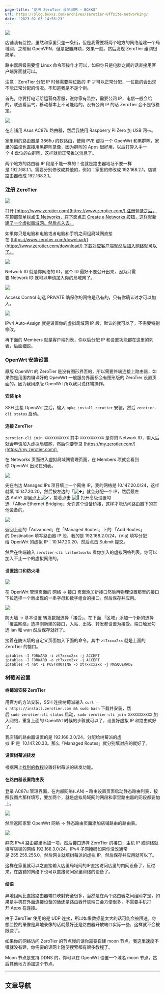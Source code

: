 ```yaml
---
page-title: "使用 ZeroTier 异地组网 – BOXKS"
url: https://blog.boxks.com/archives/zerotier-0ffsite-networking/
date: "2023-02-03 14:56:23"
---
```

![](https://blog.boxks.com/wp-content/uploads/2020/01/zerotier-0ffsite-networking-2020-01-16.png)

店铺装有监控，虽然和家里只差一条街，但是我需要将两个地方的网络组建一个局域网，之前用 OpenVPN，但是配置麻烦，效果一般。然后发现 ZeroTier 组网很简单。

路由器层级需要懂 Linux 命令项操作才可以，如果你只是电脑之间的话直接用客户端界面就可以。

注意：ZeroTier 分配 IP 时候需要两位数的 IP 才可以正常分配，一位数的会出现不能正常分配的情况。不知道我是不是个例。

首先，你要打电话给运营商客服，说你家有监控，需要公网 IP，电信一般会给的，联通看运气，移动基本上不可能给的。没有公网 IP 的话 ZeroTier 会不是很稳定。

![](https://blog.boxks.com/wp-content/uploads/2020/01/%E7%BD%91%E7%BB%9C%E5%9B%BE-g.png)

在店铺用 Asus AC87u 路由器，然后我使用 Raspberry Pi Zero 加 USB 网卡。

家里用的路由器是 3865u 的软路由，使用 PVE 虚拟一个 OpenWrt 和黑群晖，家里的监控也直接用黑群晖录像，因为群晖的 Apps 很好用，以后打算入手一个 4 盘位的白群晖，这样就能正常推送消息了。

两个地方的路由器 IP 段是不能一样的！也就是路由器地址不要一样是 192.168.1.1，需要分别修改成其他的，例如：家里的修改成 192.168.2.1，店铺路由器改成 192.168.3.1。

### 注册 ZeroTier

![](https://blog.boxks.com/wp-content/uploads/2020/01/Snipaste_2020-01-16_00-31-50-1024x726.png)

打开 [https://www.zerotier.com](https://www.zerotier.com/) 注册登录之后，在顶部菜单栏点击 Networks，在下面点击 Create a Networks 按钮，这样就新建了一个虚拟局域网。然后点入去。

如果你只是电脑和电脑或者电脑和手机之间组局域网直接在 [https://www.zerotier.com/download/](https://www.zerotier.com/download/) 下载对应客户端就然后加入网络就可以了。

![](https://blog.boxks.com/wp-content/uploads/2020/01/Snipaste_2020-01-16_00-32-38-1024x726.png)

Network ID 就是你网络的 ID，这个 ID 最好不要公开出来，因为只需要 Network ID 就可以申请加入你的局域网了。

![](https://blog.boxks.com/wp-content/uploads/2020/01/Snipaste_2020-01-16_00-32-38-1-1024x726.png)

Access Control 勾选 PRIVATE 确保你的网络是私有的，只有你确认过才可以加入。

![](https://blog.boxks.com/wp-content/uploads/2020/01/Snipaste_2020-01-16_00-32-49-1024x726.png)

IPv4 Auto-Assign 就是设置你的虚拟局域网 IP 段，默认的就可以了，不需要特别修改。

再下面的 Members 就是客户端列表，你以后分配 IP 和设置功能都在这里的列表，后面细说。

### OpenWrt 安装设置

原版 OpenWrt 的 ZeroTier 是没有图形界面的，所以需要终端连接上路由器，如果你是用国内编译好的 OpenWrt 一般服务界面都会有图形版的 ZeroTier 设置页面的。因为我用原版 OpenWrt 所以我只说终端操作。

#### 安装 ipk

SSH 连接 OpenWrt 之后，输入 `opkg install zerotier` 安装，然后 `zerotier-cli status` 启动。

#### 连接 ZeroTier

`zerotier-cli join XXXXXXXXXXX` 其中 `XXXXXXXXXXX` 是你的 Network ID，输入后就会申请加入虚拟局域网，然后你要登录 [https://my.zerotier.com/](https://my.zerotier.com/) 

在 Networks 页面进入虚拟局域网管理页面，在 Members 项就会看到你 OpenWrt 出现在列表。

![](https://blog.boxks.com/wp-content/uploads/2020/01/Snipaste_2020-01-16_00-33-09-1024x726.png)

先在右边 Managed IPs 项目填上一个网络 IP，我的网络是 10.147.20.0/24，这样就填 10.147.20.20，然后按左边的「![➕](https://s.w.org/images/core/emoji/14.0.0/svg/2795.svg)」就会分配一个 IP，然后最左边 Auth? 那里点上![✔](https://s.w.org/images/core/emoji/14.0.0/svg/2714.svg)，接着点击 ![🔧](https://s.w.org/images/core/emoji/14.0.0/svg/1f527.svg) 打开高级设置勾选 「Allow Ethernet Bridging」允许这个设备桥接，这样才能访问路由器下的其他设备的。

![](https://blog.boxks.com/wp-content/uploads/2020/01/Snipaste_2020-01-16_00-32-49.png)

返回上面的「Advanced」在「Managed Routes」下的 「Add Routes」的 Destination 填写路由器 IP 段，我的是 192.168.2.0/24，(Via) 填写分配给 OpenWrt 的虚拟 IP：10.147.20.20，然后点击 Submit 提交。

然后在终端输入 `zerotier-cli listnetworks` 看你加入的虚拟网络列表，你可以加入不止一个的虚拟网络的。

#### 设置接口和防火墙

![](https://blog.boxks.com/wp-content/uploads/2020/01/Snipaste_2020-01-16_01-12-48-1024x726.png)

在 OpenWrt 管理页面的 网络 -> 接口 页面添加新接口然后再物理设置那里的接口下拉选择一个新出现的一串字母和数字组合的接口。然后保存并应用。

![](https://blog.boxks.com/wp-content/uploads/2020/01/Snipaste_2020-01-16_01-15-34-1024x726.png)

防火墙 -> 基本设置 转发数据选择「接受」，在下面 「区域」添加一个新的选择「覆盖网络」选择刚新建的接口，入站、出站、转发都设置为接受。端口触发勾选 lan 和 wan 然后保存就好了。

接着在防火墙的自定义页面加入下面的命令，其中 `zt7xxxx2xx` 就是上面的 ZeroTier 的接口。

```
iptables -I FORWARD -i zt7xxxx2xx -j ACCEPT
iptables -I FORWARD -o zt7xxxx2xx -j ACCEPT
iptables -t nat -I POSTROUTING -o zt7xxxx2xx -j MASQUERADE
```

### 树莓派设置

#### 树莓派安装 ZeroTier

用官方的方法安装，SSH 连接树莓派输入 `curl -s https://install.zerotier.com && sudo bash` 下载并安装，然后 `sudo zerotier-cli status` 启动，`sudo zerotier-cli join XXXXXXXXXXX` 加入网络，重复上面的 OpenWrt 时候的步骤就可以了，设置好虚拟 IP 和路由就好了。

我店铺的路由器设置的是 192.168.3.0/24，分配给树莓派的虚拟 IP 是  10.147.20.33。那么「Managed Routes」就分别填对应的就好了。

#### 设置树莓派转发

根据网上[找到的教程](https://github.com/aturl/awesome-anti-gfw/blob/master/ZeroTier/ZeroTier's_VPN.md)设置好树莓派的转发功能。

#### 在路由器设置路由表

登录 AC87u 管理界面，在内部网络(LAN) – 路由设置页面启动静态路由列表，按照我图片那样填写，要加两个，就是虚拟局域网的网段和家里路由器的网段都要加上。

![](https://blog.boxks.com/wp-content/uploads/2020/01/Snipaste_2020-01-16_01-24-11-1024x726.png)

然后返回家里 OpenWrt 网络 -> 静态路由页面添加店铺路由的路由表。

![](https://blog.boxks.com/wp-content/uploads/2020/01/Snipaste_2020-01-16_02-54-46-1024x771.png)

静态 IPv4 路由那里添加一项，然后接口选择 ZeroTier 的接口，主机 IP 或网络就填写店铺的网络 192.168.3.0/24，IPv4 子网掩码如果你没改通常是 255.255.255.0，然后网关就填树莓派的虚拟 IP，然后保存并应用就可以了。

这样在家里就可以之直接输入店里局域网的IP直接访问店里的内网设备了，反过来，在店铺的网络下也可以直接访问家里网络的设备了。

#### 结语

异地组网比直接路由器端口映射安全很多，当然是在两个路由器之间组网才是，如果是手机在外面连接设备的话还是路由器开放端口会方便很多，不需要手机打开 Apps 在连接。

由于 ZeroTier 使用的是 UDP 连接，所以如果数据量太大的话可能会被限速。你想监控的录像是异地录像的话就最好还是路由器开放端口实际一些，这样就不会被限速了。

如果你的网络访问 ZeroTier 的节点慢的话你需要自建 moon 节点，我这里速度不错就没有建，你需要的话网上随便搜索都有很多教程了。

Moon 节点是支持 DDNS 的，你可以在 OpenWrt 设置一个域名 moon 节点，然后其他地方添加这个节点。

---

## 文章导航